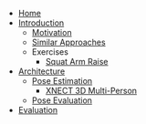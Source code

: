 <!-- docs/_sidebar.md -->

* [Home](/)
* [Introduction](README.md)
    * [Motivation](introduction/motivation.md)
    * [Similar Approaches](introduction/similar-approaches.md)
    * Exercises
        * [Squat Arm Raise](exercises/squat-arm-raise.md)
* [Architecture](application/architecture.md)
    * [Pose Estimation](pose-estimation/pose-estimation.md)
        * [XNECT 3D Multi-Person](pose-estimation/xnect.md)
    * [Pose Evaluation](pose-evaluation/pose-evaluation.md)
* [Evaluation](application/evaluation/evaluation.md)